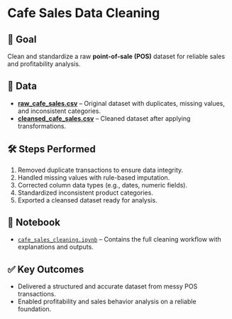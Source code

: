 # Cafe Sales Data Cleaning

## 🎯 Goal
Clean and standardize a raw **point-of-sale (POS)** dataset for reliable sales and profitability analysis.

## 📂 Data
- [**raw_cafe_sales.csv**](cafe-sales-data-cleaning/datasets/raw_cafe_sales.csv) – Original dataset with duplicates, missing values, and inconsistent categories.  
- [**cleansed_cafe_sales.csv**](cafe-sales-data-cleaning/datasets/cleansed_cafe_sales.csv) – Cleaned dataset after applying transformations.  

## 🛠️ Steps Performed
1. Removed duplicate transactions to ensure data integrity.  
2. Handled missing values with rule-based imputation.  
3. Corrected column data types (e.g., dates, numeric fields).  
4. Standardized inconsistent product categories.  
5. Exported a cleansed dataset ready for analysis.  

## 📓 Notebook
- [`cafe_sales_cleaning.ipynb`](scripts/cafe_sales_cleaning.ipynb) – Contains the full cleaning workflow with explanations and outputs.

## ✅ Key Outcomes
- Delivered a structured and accurate dataset from messy POS transactions.  
- Enabled profitability and sales behavior analysis on a reliable foundation.  
